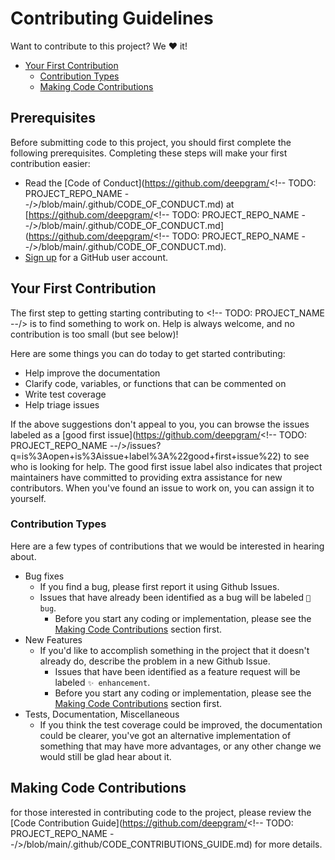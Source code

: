 <!--
    Instructions:

    Do a find replace with the follow:
    
        <!-- TODO: PROJECT_NAME --/> TO "YOUR PROJECTS NAME" (ie Go SDK)
        <!-- TODO: PROJECT_REPO_NAME --/> TO "YOUR REPO NAME" (ie deepgram-js-sdk)
        <!-- TODO: LANGUAGE --/> TO "THE PROGRAMMING LANGAUGE" (ie Go)

    Search for any other `<!-- TODO:` (without the `) and provide any details you might want to include.
    These TODOs are usually project specific things, so you will need to either fill the placeholder out or delete it.

    Then delete this comment from the top of this file.
-->

# Contributing Guidelines

Want to contribute to this project? We ❤️ it!

- [Your First Contribution](#your-first-contribution)
  - [Contribution Types](#contribution-types)
  - [Making Code Contributions](#making-code-contributions)

## Prerequisites

Before submitting code to this project, you should first complete the following prerequisites. Completing these steps will make your first contribution easier:

- Read the [Code of Conduct](https://github.com/deepgram/<!-- TODO: PROJECT_REPO_NAME --/>/blob/main/.github/CODE_OF_CONDUCT.md) at [https://github.com/deepgram/<!-- TODO: PROJECT_REPO_NAME --/>/blob/main/.github/CODE_OF_CONDUCT.md](https://github.com/deepgram/<!-- TODO: PROJECT_REPO_NAME --/>/blob/main/.github/CODE_OF_CONDUCT.md).
- [Sign up](http://github.com/signup) for a GitHub user account.

## Your First Contribution

The first step to getting starting contributing to <!-- TODO: PROJECT_NAME --/> is to find something to work on. Help is always welcome, and no contribution is too small (but see below)!

Here are some things you can do today to get started contributing:

- Help improve the documentation
- Clarify code, variables, or functions that can be commented on
- Write test coverage
- Help triage issues

If the above suggestions don't appeal to you, you can browse the issues labeled as a [good first issue](https://github.com/deepgram/<!-- TODO: PROJECT_REPO_NAME --/>/issues?q=is%3Aopen+is%3Aissue+label%3A%22good+first+issue%22) to see who is looking for help. The good first issue label also indicates that project maintainers have committed to providing extra assistance for new contributors. When you've found an issue to work on, you can assign it to yourself.

<!-- TODO: Those interested in contributing without writing code can also find ideas in the [Non-Code Contributions Guid](TODO: Link)). -->

### Contribution Types

Here are a few types of contributions that we would be interested in hearing about.

- Bug fixes
  - If you find a bug, please first report it using Github Issues.
  - Issues that have already been identified as a bug will be labeled `🐛 bug`.
    - Before you start any coding or implementation, please see the [Making Code Contributions](#making-code-contributions) section first.
- New Features
  - If you'd like to accomplish something in the project that it doesn't already do, describe the problem in a new Github Issue.
    - Issues that have been identified as a feature request will be labeled `✨ enhancement`.
    - Before you start any coding or implementation, please see the [Making Code Contributions](#making-code-contributions) section first.
- Tests, Documentation, Miscellaneous
  - If you think the test coverage could be improved, the documentation could be clearer, you've got an alternative
    implementation of something that may have more advantages, or any other change we would still be glad hear about
    it.

<!-- TODO: Include any other primitive issue types that maybe unique to your project in this list here -->

## Making Code Contributions

for those interested in contributing code to the project, please review the [Code Contribution Guide](https://github.com/deepgram/<!-- TODO: PROJECT_REPO_NAME --/>/blob/main/.github/CODE_CONTRIBUTIONS_GUIDE.md) for more details.
